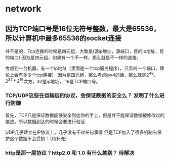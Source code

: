 # network

## 因为TCP端口号是16位无符号整数，最大是65536，所以计算机中最多65536的socket连接

并不是的，Tcp连接的时候是四元组，大致是(源ip地址，源端口，目的ip地址，目的端口)
因为是四元组，如果有一个不一样，那么就是不一样的连接，

考虑到一台机器，有一个ip地址（里面是一个tcp服务程序），只监听一个端口，理论上会有多少个tcp连接）
因为是四元组，那么考虑ipv4的话，那么就是$2^48$，$2^32 * 2^16$次方，32是ip地址， 16是TCP端口号。

### TCP/UDP这些在运输层的协议，会保证数据的安全么？ 发明了什么进行防御

首先，TCP只是保证数据能够安全到达你的手上，但是并不能保证数据被修改过的痕迹。所以数据到达的时候会要进行验证

UDP几乎建立在IP协议上，几乎没有干过任何事情
但是TCP加入了很多机制去保护这个数据不会受损：（待补充）

### http是那一层协议？http2.0 和 1.0 有什么差别？ 待解决
